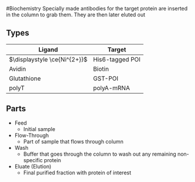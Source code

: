 #Biochemistry 
Specially made antibodies for the target protein are inserted in the column to grab them. They are then later eluted out
## Types

| Ligand                       | Target          |
| ---------------------------- | --------------- |
| $\displaystyle \ce{Ni^{2+}}$ | His6-tagged POI |
| Avidin                       | Biotin          |
| Glutathione                  | GST-POI         |
| polyT                        | polyA-mRNA      |
## Parts
* Feed
	* Initial sample
* Flow-Through
	* Part of sample that flows through column
* Wash
	* Buffer that goes through the column to wash out any remaining non-specific protein
* Eluate (Elution)
	* Final purified fraction with protein of interest
